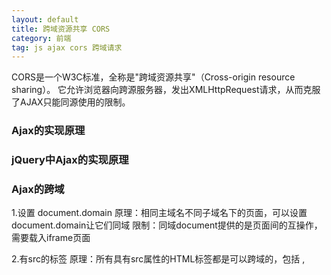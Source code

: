 ```yaml
---
layout: default
title: 跨域资源共享 CORS
category: 前端
tag: js ajax cors 跨域请求
---
```


CORS是一个W3C标准，全称是"跨域资源共享"（Cross-origin resource sharing）。
它允许浏览器向跨源服务器，发出XMLHttpRequest请求，从而克服了AJAX只能同源使用的限制。



### Ajax的实现原理


### jQuery中Ajax的实现原理


### Ajax的跨域

1.设置 document.domain
原理：相同主域名不同子域名下的页面，可以设置document.domain让它们同域
限制：同域document提供的是页面间的互操作，需要载入iframe页面

2.有src的标签
原理：所有具有src属性的HTML标签都是可以跨域的，包括 <img>, <script>
限制：需要创建一个DOM对象，只能用于GET方法

其实样式表的<link>标签也是可以跨域的，只要是有src或href的HTML标签都有跨域的能力。
不同的HTML标签发送HTTP请求的时机不同，
<img>在更改src属性时就会发送请求，而script, iframe, link[rel=stylesheet]只有在添加到DOM树之后才会发送HTTP请求：

3.JSONP
原理：<script>是可以跨域的，而且在跨域脚本中可以直接回调当前脚本的函数。
限制：需要创建一个DOM对象并且添加到DOM树，只能用于GET方法

4.navigation 对象(window.name)
原理：iframe之间是共享navigator对象的，用它来传递信息
要求：IE6/7

有些人注意到了IE6/7的一个漏洞：iframe之间的window.navigator对象是共享的。 我们可以把它作为一个Messenger，通过它来传递信息。

5.跨域资源共享（CORS）
原理：服务器设置Access-Control-Allow-OriginHTTP响应头之后，浏览器将会允许跨域请求
限制：浏览器需要支持HTML5，可以支持POST，PUT等方法

6.window.postMessage
原理：HTML5允许窗口之间发送消息
限制：浏览器需要支持HTML5，获取窗口句柄后才能相互通信

7.flash
利用flash的URLLoader，也可以轻松实现跨域数据交互。
只要站点B的跨域策略文件(crossdomain.xml)中包含了站点A，A站就可以获取B站的数据提交数据给B站.












